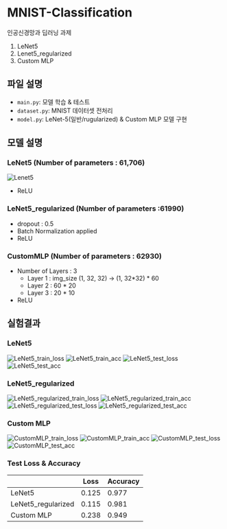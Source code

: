 # MNIST-Classification
인공신경망과 딥러닝 과제
  1. LeNet5
  2. Lenet5_regularized
  3. Custom MLP
     
## 파일 설명
- `main.py`: 모델 학습 & 테스트
- `dataset.py`: MNIST 데이터셋 전처리
- `model.py`: LeNet-5(일반/rugularized) & Custom MLP 모델 구현

## 모델 설명
### LeNet5 (Number of parameters : 61,706)
![Lenet5](https://github.com/moon2y/MNIST-Classification/blob/main/plot/321547232-f8d850d2-0329-47b8-b528-cce4a6177682.png)
- ReLU

### LeNet5_regularized (Number of parameters :61990)
- dropout : 0.5
- Batch Normalization applied
- ReLU

### CustomMLP (Number of parameters : 62930)
- Number of Layers : 3
  - Layer 1 : img_size (1, 32, 32) -> (1, 32*32) * 60
  - Layer 2 : 60 * 20
  - Layer 3 : 20 * 10
- ReLU

## 실험결과
### LeNet5
![LeNet5_train_loss](https://github.com/moon2y/MNIST-Classification/blob/main/plot/plotLeNet5_train_loss.png)
![LeNet5_train_acc](https://github.com/moon2y/MNIST-Classification/blob/main/plot/plotLeNet5_train_acc.png)
![LeNet5_test_loss](https://github.com/moon2y/MNIST-Classification/blob/main/plot/plotLeNet5_test_loss.png)
![LeNet5_test_acc](https://github.com/moon2y/MNIST-Classification/blob/main/plot/plotLeNet5_test_acc.png)

### LeNet5_regularized
![LeNet5_regularized_train_loss](https://github.com/moon2y/MNIST-Classification/blob/main/plot/plotLeNet5R_train_loss.png)
![LeNet5_regularized_train_acc](https://github.com/moon2y/MNIST-Classification/blob/main/plot/plotLeNet5R_train_acc.png)
![LeNet5_regularized_test_loss](https://github.com/moon2y/MNIST-Classification/blob/main/plot/plotLeNet5R_test_loss.png)
![LeNet5_regularized_test_acc](https://github.com/moon2y/MNIST-Classification/blob/main/plot/plotLeNet5R_test_acc.png)

### Custom MLP
![CustomMLP_train_loss](https://github.com/moon2y/MNIST-Classification/blob/main/plot/plotMLP_train_loss.png)
![CustomMLP_train_acc](https://github.com/moon2y/MNIST-Classification/blob/main/plot/plotMLP_train_acc.png)
![CustomMLP_test_loss](https://github.com/moon2y/MNIST-Classification/blob/main/plot/plotMLP_test_loss.png)
![CustomMLP_test_acc](https://github.com/moon2y/MNIST-Classification/blob/main/plot/plotMLP_test_acc.png)

### Test Loss & Accuracy
|                    | Loss      | Accuracy  |
|--------------------|-----------|-----------|
| LeNet5             | 0.125     | 0.977     |
| LeNet5_regularized | 0.115     | 0.981     |
| Custom MLP         | 0.238     | 0.949     |
